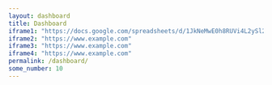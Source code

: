 ```yaml
---
layout: dashboard
title: Dashboard
iframe1: "https://docs.google.com/spreadsheets/d/1JkNeMwE0h8RUVi4L2ySl2rn9hQQ9JoR8Bdj4CPIW3tM/edit?usp=sharing"
iframe2: "https://www.example.com"
iframe3: "https://www.example.com"
iframe4: "https://www.example.com"
permalink: /dashboard/
some_number: 10
---
```

